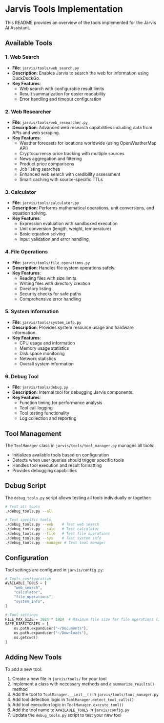 # Jarvis Tools Implementation

This README provides an overview of the tools implemented for the Jarvis AI Assistant.

## Available Tools

### 1. Web Search
- **File**: `jarvis/tools/web_search.py`
- **Description**: Enables Jarvis to search the web for information using DuckDuckGo.
- **Key Features**:
  - Web search with configurable result limits
  - Result summarization for easier readability
  - Error handling and timeout configuration

### 2. Web Researcher
- **File**: `jarvis/tools/web_researcher.py`
- **Description**: Advanced web research capabilities including data from APIs and web scraping.
- **Key Features**:
  - Weather forecasts for locations worldwide (using OpenWeatherMap API)
  - Cryptocurrency price tracking with multiple sources
  - News aggregation and filtering
  - Product price comparisons
  - Job listing searches
  - Enhanced web search with credibility assessment
  - Smart caching with source-specific TTLs

### 3. Calculator
- **File**: `jarvis/tools/calculator.py`
- **Description**: Performs mathematical operations, unit conversions, and equation solving.
- **Key Features**:
  - Expression evaluation with sandboxed execution
  - Unit conversion (length, weight, temperature)
  - Basic equation solving
  - Input validation and error handling

### 4. File Operations
- **File**: `jarvis/tools/file_operations.py`
- **Description**: Handles file system operations safely.
- **Key Features**:
  - Reading files with size limits
  - Writing files with directory creation
  - Directory listing
  - Security checks for safe paths
  - Comprehensive error handling

### 5. System Information
- **File**: `jarvis/tools/system_info.py`
- **Description**: Provides system resource usage and hardware information.
- **Key Features**:
  - CPU usage and information
  - Memory usage statistics
  - Disk space monitoring
  - Network statistics
  - Overall system information

### 6. Debug Tool
- **File**: `jarvis/tools/debug.py`
- **Description**: Internal tool for debugging Jarvis components.
- **Key Features**:
  - Function timing for performance analysis
  - Tool call logging
  - Tool testing functionality
  - Log collection and reporting

## Tool Management

The `ToolManager` class in `jarvis/tools/tool_manager.py` manages all tools:

- Initializes available tools based on configuration
- Detects when user queries should trigger specific tools
- Handles tool execution and result formatting
- Provides debugging capabilities

## Debug Script

The `debug_tools.py` script allows testing all tools individually or together:

```bash
# Test all tools
./debug_tools.py --all

# Test specific tools
./debug_tools.py --web    # Test web search
./debug_tools.py --calc   # Test calculator
./debug_tools.py --file   # Test file operations
./debug_tools.py --sys    # Test system info
./debug_tools.py --manager # Test tool manager
```

## Configuration

Tool settings are configured in `jarvis/config.py`:

```python
# Tools configuration
AVAILABLE_TOOLS = [
    "web_search",
    "calculator",
    "file_operations",
    "system_info",
]

# Tool settings
FILE_MAX_SIZE = 1024 * 1024  # Maximum file size for file operations (1MB)
SAFE_DIRECTORIES = [
    os.path.expanduser("~/Documents"),
    os.path.expanduser("~/Downloads"),
    os.getcwd()
]
```

## Adding New Tools

To add a new tool:

1. Create a new file in `jarvis/tools/` for your tool
2. Implement a class with necessary methods and a `summarize_results()` method
3. Add the tool to `ToolManager.__init__()` in `jarvis/tools/tool_manager.py`
4. Add tool detection logic in `ToolManager.detect_tool_calls()`
5. Add tool execution logic in `ToolManager.execute_tool()`
6. Add the tool name to `AVAILABLE_TOOLS` in `jarvis/config.py`
7. Update the `debug_tools.py` script to test your new tool 